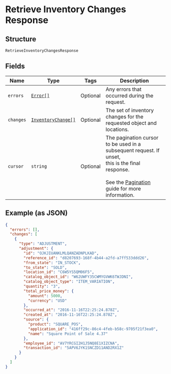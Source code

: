
# Retrieve Inventory Changes Response

## Structure

`RetrieveInventoryChangesResponse`

## Fields

| Name | Type | Tags | Description |
|  --- | --- | --- | --- |
| `errors` | [`Error[]`](/doc/models/error.md) | Optional | Any errors that occurred during the request. |
| `changes` | [`InventoryChange[]`](/doc/models/inventory-change.md) | Optional | The set of inventory changes for the requested object and locations. |
| `cursor` | `string` | Optional | The pagination cursor to be used in a subsequent request. If unset,<br>this is the final response.<br><br>See the [Pagination](https://developer.squareup.com/docs/working-with-apis/pagination) guide for more information. |

## Example (as JSON)

```json
{
  "errors": [],
  "changes": [
    {
      "type": "ADJUSTMENT",
      "adjustment": {
        "id": "OJKJIUANKLMLQANZADNPLKAD",
        "reference_id": "d8207693-168f-4b44-a2fd-a7ff533ddd26",
        "from_state": "IN_STOCK",
        "to_state": "SOLD",
        "location_id": "C6W5YS5QM06F5",
        "catalog_object_id": "W62UWFY35CWMYGVWK6TWJDNI",
        "catalog_object_type": "ITEM_VARIATION",
        "quantity": "3",
        "total_price_money": {
          "amount": 5000,
          "currency": "USD"
        },
        "occurred_at": "2016-11-16T22:25:24.878Z",
        "created_at": "2016-11-16T22:25:24.878Z",
        "source": {
          "product": "SQUARE_POS",
          "application_id": "416ff29c-86c4-4feb-b58c-9705f21f3ea0",
          "name": "Square Point of Sale 4.37"
        },
        "employee_id": "AV7YRCGI2H1J5NQ8E1XIZCNA",
        "transaction_id": "5APV6JYK1SNCZD11AND2RX1Z"
      }
    }
  ]
}
```

